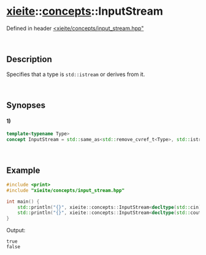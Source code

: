 # [xieite](../../xieite.md)\:\:[concepts](../../concepts.md)\:\:InputStream
Defined in header [<xieite/concepts/input_stream.hpp"](../../../include/xieite/concepts/input_stream.hpp)

&nbsp;

## Description
Specifies that a type is `std::istream` or derives from it.

&nbsp;

## Synopses
#### 1)
```cpp
template<typename Type>
concept InputStream = std::same_as<std::remove_cvref_t<Type>, std::istream> || std::derived_from<std::remove_cvref_t<Type>, std::istream>;
```

&nbsp;

## Example
```cpp
#include <print>
#include "xieite/concepts/input_stream.hpp"

int main() {
    std::println("{}", xieite::concepts::InputStream<decltype(std::cin)>);
    std::println("{}", xieite::concepts::InputStream<decltype(std::cout)>);
}
```
Output:
```
true
false
```
